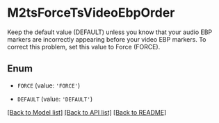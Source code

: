 # M2tsForceTsVideoEbpOrder

Keep the default value (DEFAULT) unless you know that your audio EBP markers are incorrectly appearing before your video EBP markers. To correct this problem, set this value to Force (FORCE).

## Enum

* `FORCE` (value: `'FORCE'`)

* `DEFAULT` (value: `'DEFAULT'`)

[[Back to Model list]](../README.md#documentation-for-models) [[Back to API list]](../README.md#documentation-for-api-endpoints) [[Back to README]](../README.md)


